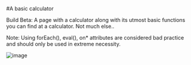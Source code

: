 #A basic calculator
  
Build Beta: A page with a calculator along with its utmost basic functions you can find at a calculator. Not much else..

Note: Using forEach(), eval(), on* attributes are considered bad practice and should only be used in extreme necessity.

![image](https://user-images.githubusercontent.com/130273473/230778917-d84d0554-b81b-480b-af38-69465398472b.png)
